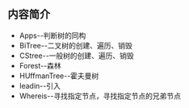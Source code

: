 ## 内容简介

- Apps--判断树的同构
- BiTree--二叉树的创建、遍历、销毁
- CStree--一般树的创建、遍历、销毁
- Forest--森林
- HUffmanTree--霍夫曼树
- leadin--引入
- Whereis--寻找指定节点，寻找指定节点的兄弟节点